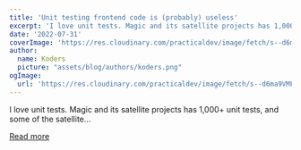 ```yaml
---
title: 'Unit testing frontend code is (probably) useless'
excerpt: 'I love unit tests. Magic and its satellite projects has 1,000+ unit tests, and some of the satellite...'
date: '2022-07-31'
coverImage: 'https://res.cloudinary.com/practicaldev/image/fetch/s--d6ma9VMF--/c_imagga_scale,f_auto,fl_progressive,h_420,q_auto,w_1000/https://dev-to-uploads.s3.amazonaws.com/uploads/articles/1vgpfkeyfb55xy5sdwpd.jpg'
author:
  name: Koders
  picture: "assets/blog/authors/koders.png"
ogImage:
  url: 'https://res.cloudinary.com/practicaldev/image/fetch/s--d6ma9VMF--/c_imagga_scale,f_auto,fl_progressive,h_420,q_auto,w_1000/https://dev-to-uploads.s3.amazonaws.com/uploads/articles/1vgpfkeyfb55xy5sdwpd.jpg'
---
```


I love unit tests. Magic and its satellite projects has 1,000+ unit tests, and some of the satellite...

[Read more](https://dev.to/polterguy/unit-testing-frontend-code-is-probably-useless-27n9)
